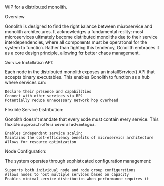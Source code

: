 WIP for a distributed monolith.

Overview

Gonolith is designed to find the right balance between microservice and monolith architectures. It acknowledges a fundamental reality: most microservices ultimately become distributed monoliths due to their service interdependencies, where all components must be operational for the system to function. Rather than fighting this tendency, Gonolith embraces it as a core design principle, allowing for better chaos management.

Service Installation API:

Each node in the distributed monolith exposes an installService() API that accepts binary executables. This enables Gonolith to function as a hub where services can:

    Declare their presence and capabilities
    Connect with other services via RPC
    Potentially reduce unnecessary network hop overhead

Flexible Service Distribution:

Gonolith doesn't mandate that every node must contain every service. This flexible approach offers several advantages:

    Enables independent service scaling
    Maintains the cost-efficiency benefits of microservice architecture
    Allows for resource optimization

Node Configuration:

The system operates through sophisticated configuration management:

    Supports both individual node and node group configurations
    Allows nodes to host multiple services based on capacity
    Enables minimal service distribution when performance requires it

